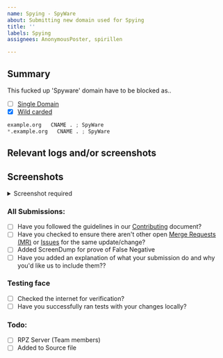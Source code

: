 ```yaml
---
name: Spying - SpyWare
about: Submitting new domain used for Spying
title: ''
labels: Spying
assignees: AnonymousPoster, spirillen

---
```


## Summary

<!-- Keep any domains in back ticks `(`)`

Screenshot is required within the <details> pane. Leave a blank line before 
and after the image link -->

This fucked up 'Spyware' domain have to be blocked as..

- [ ] [Single Domain](source/spyware/domains.list)
- [X] [Wild carded](source/spyware/wildcard.list)

```python
example.org   CNAME . ; SpyWare
*.example.org   CNAME . ; SpyWare
```

## Relevant logs and/or screenshots

<!-- Paste any relevant logs - please use code blocks (```) to format 
console output, logs, and code as it's very hard to read otherwise. -->

## Screenshots

<details><Summary>Screenshot required</summary>



</details>

### All Submissions:
- [ ] Have you followed the guidelines in our [Contributing](CONTRIBUTING.md) document?
- [ ] Have you checked to ensure there aren't other open
	[Merge Requests (MR)](../merge_requests) or [Issues](../issues) for
	the same update/change?
- [ ] Added ScreenDump for prove of False Negative
- [ ] Have you added an explanation of what your submission do and why
	you'd like us to include them??

### Testing face
- [ ] Checked the internet for verification?
- [ ] Have you successfully ran tests with your changes locally?

### Todo:
- [ ] RPZ Server (Team members)
- [ ] Added to Source file
